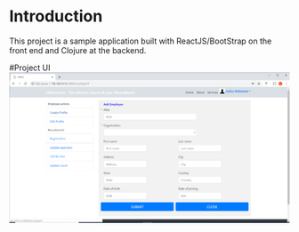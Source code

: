# Introduction
This project is a sample application built with ReactJS/BootStrap on the front end and Clojure at the backend.

#Project UI
![Alt text](docs/sh1.png "Architecture") <br />
